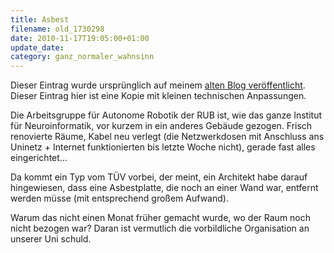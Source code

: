 ```yaml
---
title: Asbest
filename: old_1730298
date: 2010-11-17T19:05:00+01:00
update_date:
category: ganz_normaler_wahnsinn
---
```

Dieser Eintrag wurde ursprünglich auf meinem [alten Blog veröffentlicht](https://stu.blogger.de/stories/1730298/). Dieser Eintrag hier ist eine Kopie mit kleinen technischen Anpassungen.

Die Arbeitsgruppe für Autonome Robotik der RUB ist, wie das ganze Institut für Neuroinformatik, vor kurzem in ein anderes Gebäude gezogen. Frisch renovierte Räume, Kabel neu verlegt (die Netzwerkdosen mit Anschluss ans Uninetz + Internet funktionierten bis letzte Woche nicht), gerade fast alles eingerichtet…

Da kommt ein Typ vom TÜV vorbei, der meint, ein Architekt habe darauf hingewiesen, dass eine Asbestplatte, die noch an einer Wand war, entfernt werden müsse (mit entsprechend großem Aufwand).

Warum das nicht einen Monat früher gemacht wurde, wo der Raum noch nicht bezogen war? Daran ist vermutlich die vorbildliche Organisation an unserer Uni schuld.
